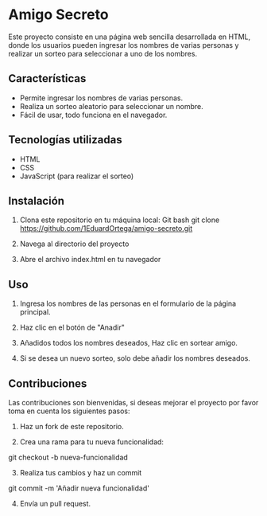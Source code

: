 # Amigo Secreto

Este proyecto consiste en una página web sencilla desarrollada en HTML, donde los usuarios pueden ingresar los nombres de varias personas y realizar un sorteo para seleccionar a uno de los nombres.

## Características

- Permite ingresar los nombres de varias personas.
- Realiza un sorteo aleatorio para seleccionar un nombre.
- Fácil de usar, todo funciona en el navegador.

## Tecnologías utilizadas

- HTML
- CSS
- JavaScript (para realizar el sorteo)

## Instalación

1. Clona este repositorio en tu máquina local:
   Git bash
   git clone https://github.com/1EduardOrtega/amigo-secreto.git

2. Navega al directorio del proyecto

3. Abre el archivo index.html en tu navegador

## Uso

1. Ingresa los nombres de las personas en el formulario de la página principal.

2. Haz clic en el botón de "Anadir"

3. Añadidos todos los nombres deseados, Haz clic en sortear amigo.

4. Si se desea un nuevo sorteo, solo debe añadir los nombres deseados.

## Contribuciones

Las contribuciones son bienvenidas, si deseas mejorar el proyecto por favor toma en cuenta los siguientes pasos:

1.	Haz un fork de este repositorio.
   
2.	Crea una rama para tu nueva funcionalidad:
   
   git checkout -b nueva-funcionalidad

3.	Realiza tus cambios y haz un commit
   
   git commit -m 'Añadir nueva funcionalidad'
   
4.	Envía un pull request.

